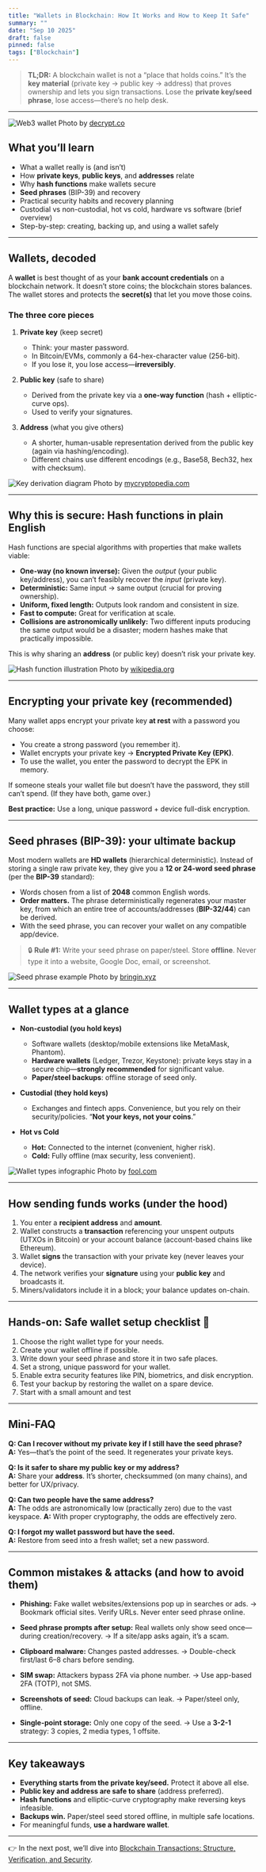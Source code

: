 ```yaml
---
title: "Wallets in Blockchain: How It Works and How to Keep It Safe"
summary: ""
date: "Sep 10 2025"
draft: false
pinned: false
tags: ["Blockchain"]
---
```


> **TL;DR:** A blockchain wallet is not a “place that holds coins.” It’s the **key material** (private key → public key → address) that proves ownership and lets you sign transactions. Lose the **private key/seed phrase**, lose access—there’s no help desk.

---

![Web3 wallet](Solana-phantom-wallet-e1636413752168-gID_7.avif)
Photo by [decrypt.co](https://decrypt.co/138536/phantom-solana-wallet-ethereum-polygon-support)

## What you’ll learn

* What a wallet really is (and isn’t)
* How **private keys**, **public keys**, and **addresses** relate
* Why **hash functions** make wallets secure
* **Seed phrases** (BIP-39) and recovery
* Practical security habits and recovery planning
* Custodial vs non-custodial, hot vs cold, hardware vs software (brief overview)
* Step-by-step: creating, backing up, and using a wallet safely

---

## Wallets, decoded

A **wallet** is best thought of as your **bank account credentials** on a blockchain network. It doesn’t store coins; the blockchain stores balances. The wallet stores and protects the **secret(s)** that let you move those coins.

### The three core pieces

1. **Private key** (keep secret)

   * Think: your master password.
   * In Bitcoin/EVMs, commonly a 64-hex-character value (256-bit).
   * If you lose it, you lose access—**irreversibly**.

2. **Public key** (safe to share)

   * Derived from the private key via a **one-way function** (hash + elliptic-curve ops).
   * Used to verify your signatures.

3. **Address** (what you give others)

   * A shorter, human-usable representation derived from the public key (again via hashing/encoding).
   * Different chains use different encodings (e.g., Base58, Bech32, hex with checksum).


![Key derivation diagram](Public-Key-and-Private-Key.avif)
Photo by [mycryptopedia.com](https://mycryptopedia.com/public-key-private-key-explained/)

---

## Why this is secure: Hash functions in plain English

Hash functions are special algorithms with properties that make wallets viable:

* **One-way (no known inverse):** Given the *output* (your public key/address), you can’t feasibly recover the *input* (private key).
* **Deterministic:** Same input → same output (crucial for proving ownership).
* **Uniform, fixed length:** Outputs look random and consistent in size.
* **Fast to compute:** Great for verification at scale.
* **Collisions are astronomically unlikely:** Two different inputs producing the same output would be a disaster; modern hashes make that practically impossible.

This is why sharing an **address** (or public key) doesn’t risk your private key.

![Hash function illustration](cryptographic%20hash%20function.avif)
Photo by [wikipedia.org](https://en.wikipedia.org/wiki/Cryptographic_hash_function)

---

## Encrypting your private key (recommended)

Many wallet apps encrypt your private key **at rest** with a password you choose:

* You create a strong password (you remember it).
* Wallet encrypts your private key → **Encrypted Private Key (EPK)**.
* To use the wallet, you enter the password to decrypt the EPK in memory.

If someone steals your wallet file but doesn’t have the password, they still can’t spend. (If they have both, game over.)

**Best practice:** Use a long, unique password + device full-disk encryption.

---

## Seed phrases (BIP-39): your ultimate backup

Most modern wallets are **HD wallets** (hierarchical deterministic). Instead of storing a single raw private key, they give you a **12 or 24-word seed phrase** (per the **BIP-39** standard):

* Words chosen from a list of **2048** common English words.
* **Order matters.** The phrase deterministically regenerates your master key, from which an entire tree of accounts/addresses (**BIP-32/44**) can be derived.
* With the seed phrase, you can recover your wallet on any compatible app/device.

> 🔒 **Rule #1:** Write your seed phrase on paper/steel. Store **offline**. Never type it into a website, Google Doc, email, or screenshot.

![Seed phrase example](1-4o0R_RCB3mRtROwD21Eqqw-jpeg.avif)
Photo by [bringin.xyz](https://bringin.xyz/blog/learn/what-are-bip39-seed-words/)

---

## Wallet types at a glance

* **Non-custodial (you hold keys)**

  * Software wallets (desktop/mobile extensions like MetaMask, Phantom).
  * **Hardware wallets** (Ledger, Trezor, Keystone): private keys stay in a secure chip—**strongly recommended** for significant value.
  * **Paper/steel backups**: offline storage of seed only.

* **Custodial (they hold keys)**

  * Exchanges and fintech apps. Convenience, but you rely on their security/policies. “**Not your keys, not your coins**.”

* **Hot vs Cold**

  * **Hot:** Connected to the internet (convenient, higher risk).
  * **Cold:** Fully offline (max security, less convenient).

![Wallet types infographic](original_imageshttpsg.foolcdn.comeditorialimag.width-880_6tZrxht.avif)
Photo by [fool.com](https://www.fool.com/terms/b/blockchain-wallet/)

---

## How sending funds works (under the hood)

1. You enter a **recipient address** and **amount**.
2. Wallet constructs a **transaction** referencing your unspent outputs (UTXOs in Bitcoin) or your account balance (account-based chains like Ethereum).
3. Wallet **signs** the transaction with your private key (never leaves your device).
4. The network verifies your **signature** using your **public key** and broadcasts it.
5. Miners/validators include it in a block; your balance updates on-chain.


---

## Hands-on: Safe wallet setup checklist 📝

1. Choose the right wallet type for your needs.
2. Create your wallet offline if possible.
3. Write down your seed phrase and store it in two safe places.
4. Set a strong, unique password for your wallet.
5. Enable extra security features like PIN, biometrics, and disk encryption.
6. Test your backup by restoring the wallet on a spare device.
7. Start with a small amount and test

---

## Mini-FAQ

**Q: Can I recover without my private key if I still have the seed phrase?** <br />
**A:** Yes—that’s the point of the seed. It regenerates your private keys.

**Q: Is it safer to share my public key or my address?** <br />
**A:** Share your **address**. It’s shorter, checksummed (on many chains), and better for UX/privacy.

**Q: Can two people have the same address?** <br />
  **A:** The odds are astronomically low (practically zero) due to the vast keyspace.
**A:** With proper cryptography, the odds are effectively zero.

**Q: I forgot my wallet password but have the seed.** <br />
  **A:** Restore from seed into a fresh wallet; set a new password.


---


## Common mistakes & attacks (and how to avoid them)

* **Phishing:** Fake wallet websites/extensions pop up in searches or ads.
  → Bookmark official sites. Verify URLs. Never enter seed phrase online.

* **Seed phrase prompts after setup:** Real wallets only show seed once—during creation/recovery.
  → If a site/app asks again, it’s a scam.

* **Clipboard malware:** Changes pasted addresses.
  → Double-check first/last 6–8 chars before sending.

* **SIM swap:** Attackers bypass 2FA via phone number.
  → Use app-based 2FA (TOTP), not SMS.

* **Screenshots of seed:** Cloud backups can leak.
  → Paper/steel only, offline.

* **Single-point storage:** Only one copy of the seed.
  → Use a **3-2-1** strategy: 3 copies, 2 media types, 1 offsite.

---

## Key takeaways

* **Everything starts from the private key/seed.** Protect it above all else.
* **Public key and address are safe to share** (address preferred).
* **Hash functions** and elliptic-curve cryptography make reversing keys infeasible.
* **Backups win.** Paper/steel seed stored offline, in multiple safe locations.
* For meaningful funds, **use a hardware wallet**.

---


👉 In the next post, we’ll dive into [Blockchain Transactions: Structure, Verification, and Security](/blog/blockchain-and-ethereum-fundamentals/05-blockchain-transactions-structure-verification-and-security).